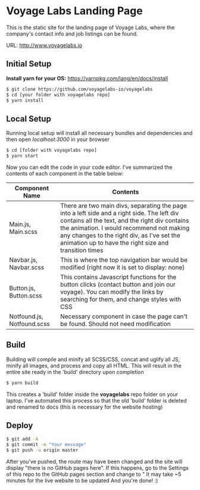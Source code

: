  # Voyage Labs Landing Page
 
 This is the static site for the landing page of Voyage Labs, where the company's contact info and job listings can be found. 
 
 URL: http://www.voyagelabs.io
 
 ## Initial Setup
 
 **Install yarn for your OS:** https://yarnpkg.com/lang/en/docs/install
 ```bash
 $ git clone https://github.com/voyagelabs-io/voyagelabs
 $ cd [your folder with voyagelabs repo]
 $ yarn install
 ```
 
 ## Local Setup
 Running local setup will install all necessary bundles and dependencies and then open *localhost:3000* in your browser
 ```bash
 $ cd [folder with voyagelabs repo]
 $ yarn start
 ```
 Now you can edit the code in your code editor. I've summarized the contents of each component in the table below:
 
 | Component Name |Contents|
 |---|---|
 | Main.js, Main.scss | There are two main divs, separating the page into a left side and a right side. The left div contains all the text, and the right div contains the animation. I would recommend not making any changes to the right div, as I've set the animation up to have the right size and transition times|
 | Navbar.js, Navbar.scss | This is where the top navigation bar would be modified  (right now it is set to display: none)
 | Button.js, Button.scss | This contains Javascript functions for the button clicks (contact button and join our voyage). You can modify the links by searching for them, and change styles with CSS |
 | Notfound.js, Notfound.scss | Necessary component in case the page can't be found. Should not need modification |
 
 ## Build
 Building will compile and minify all SCSS/CSS, concat and uglify all JS, minify all images, and process and copy all HTML. This will result in the entire site ready in the 'build' directory upon completion
 
 ```bash
 $ yarn build
 ```
 This creates a 'build' folder inside the **voyagelabs** repo folder on your laptop. I've automated this process so that the old 'build' folder is deleted and renamed to docs (this is necessary for the website hosting)
 
 ## Deploy
 ```bash
 $ git add -A
 $ git commit -m "Your message"
 $ git push -u origin master
 ```
 After you've pushed, the route may have been changed and the site will display "there is no GitHub pages here". If this happens, go to the Settings of this repo to the GitHub pages section and change to "
 It may take ~5 minutes for the live website to be updated
 And you're done! :)
